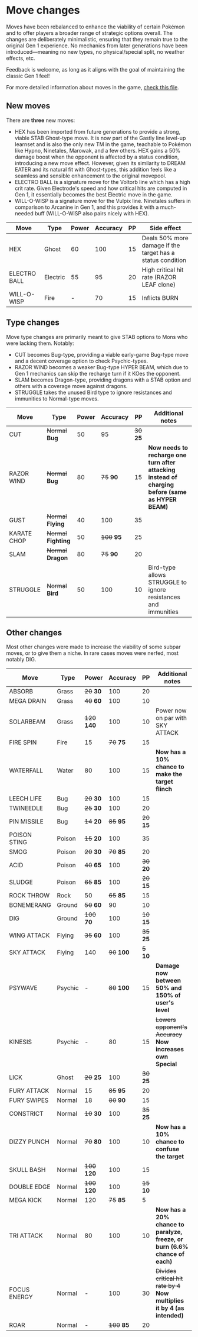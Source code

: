 # Move changes

Moves have been rebalanced to enhance the viability of certain Pokémon and to offer players a broader range of strategic options overall. The changes are deliberately minimalistic, ensuring that they remain true to the original Gen 1 experience. No mechanics from later generations have been introduced—meaning no new types, no physical/special split, no weather effects, etc.

Feedback is welcome, as long as it aligns with the goal of maintaining the classic Gen 1 feel!

For more detailed information about moves in the game, [check this file](../data/moves/moves.asm).


## New moves

There are **three** new moves:
- HEX has been imported from future generations to provide a strong, viable STAB Ghost-type move. It is now part of the Gastly line level-up learnset and is also the only new TM in the game, teachable to Pokémon like Hypno, Ninetales, Marowak, and a few others. HEX gains a 50% damage boost when the opponent is affected by a status condition, introducing a new move effect. However, given its similarity to DREAM EATER and its natural fit with Ghost-types, this addition feels like a seamless and sensible enhancement to the original movepool.
- ELECTRO BALL is a signature move for the Voltorb line which has a high crit rate. Given Electrode's speed and how critical hits are computed in Gen 1, it essentially becomes the best Electric move in the game.
- WILL-O-WISP is a signature move for the Vulpix line. Ninetales suffers in comparison to Arcanine in Gen 1, and this provides it with a much-needed buff (WILL-O-WISP also pairs nicely with HEX).

| Move         | Type     | Power | Accuracy | PP | Side effect                                                |
|--------------|----------|-------|----------|----|------------------------------------------------------------|
| HEX          | Ghost    | 60    | 100      | 15 | Deals 50% more damage if the target has a status condition |
| ELECTRO BALL | Electric | 55    | 95       | 20 | High critical hit rate (RAZOR LEAF clone)                  |
| WILL-O-WISP  | Fire     | -     | 70       | 15 | Inflicts BURN                                              |


## Type changes

Move type changes are primarily meant to give STAB options to Mons who were lacking them. Notably:
- CUT becomes Bug-type, providing a viable early-game Bug-type move and a decent coverage option to check Psychic-types.
- RAZOR WIND becomes a weaker Bug-type HYPER BEAM, which due to Gen 1 mechanics can skip the recharge turn if it KOes the opponent.
- SLAM becomes Dragon-type, providing dragons with a STAB option and others with a coverage move against dragons.
- STRUGGLE takes the unused Bird type to ignore resistances and immunities to Normal-type moves.


| Move         | Type                    | Power | Accuracy       | PP | Additional notes                                                            |
|--------------|-------------------------|-------|----------------|----|-----------------------------------------------------------------------------|
| CUT          | ~~Normal~~ **Bug**      | 50    | 95             | ~~30~~ **25** |                                                                  |
| RAZOR WIND   | ~~Normal~~ **Bug**      | 80    | ~~75~~ **90**  | 15 | **Now needs to recharge one turn after attacking instead of charging before (same as HYPER BEAM)**     |
| GUST         | ~~Normal~~ **Flying**   | 40    | 100            | 35 |                                                                             |
| KARATE CHOP  | ~~Normal~~ **Fighting** | 50    | ~~100~~ **95** | 25 |                                                                             |
| SLAM         | ~~Normal~~ **Dragon**   | 80    | ~~75~~ **90**  | 20 |                                                                             |
| STRUGGLE     | ~~Normal~~ **Bird**     | 50    | 100            | 10 | Bird-type allows STRUGGLE to ignore resistances and immunities              |


## Other changes

Most other changes were made to increase the viability of some subpar moves, or to give them a niche.
In rare cases moves were nerfed, most notably DIG.


| Move         | Type     | Power           | Accuracy       | PP            | Additional notes                                                            |
|--------------|----------|-----------------|----------------|---------------|-----------------------------------------------------------------------------|
| ABSORB       | Grass    | ~~20~~ **30**   | 100            | 20            |                                                                             |
| MEGA DRAIN   | Grass    | ~~40~~ **60**   | 100            | 10            |                                                                             |
| SOLARBEAM    | Grass    | ~~120~~ **140** | 100            | 10            | Power now on par with SKY ATTACK                                            |
| FIRE SPIN    | Fire     | 15              | ~~70~~ **75**  | 15            |                                                                             |
| WATERFALL    | Water    | 80              | 100            | 15            | **Now has a 10% chance to make the target flinch**                          |
| LEECH LIFE   | Bug      | ~~20~~ **30**   | 100            | 15            |                                                                             |
| TWINEEDLE    | Bug      | ~~25~~ **30**   | 100            | 20            |                                                                             |
| PIN MISSILE  | Bug      | ~~14~~ **20**   | ~~85~~ **95**  | ~~20~~ **15** |                                                                             |
| POISON STING | Poison   | ~~15~~ **20**   | 100            | 35            |                                                                             |
| SMOG         | Poison   | ~~20~~ **30**   | ~~70~~ **85**  | 20            |                                                                             |
| ACID         | Poison   | ~~40~~ **65**   | 100            | ~~30~~ **20** |                                                                             |
| SLUDGE       | Poison   | ~~65~~ **85**   | 100            | ~~20~~ **15** |                                                                             |
| ROCK THROW   | Rock     | 50              | ~~65~~ **85**  | 15            |                                                                             |
| BONEMERANG   | Ground   | ~~50~~ **60**   | 90             | 10            |                                                                             |
| DIG          | Ground   | ~~100~~ **70**  | 100            | ~~10~~ **15** |                                                                             |
| WING ATTACK  | Flying   | ~~35~~ **60**   | 100            | ~~35~~ **25** |                                                                             |
| SKY ATTACK   | Flying   | 140             | ~~90~~ **100** | ~~5~~ **10**  |                                                                             |
| PSYWAVE      | Psychic  | -               | ~~80~~ **100** | 15            | **Damage now between 50% and 150% of user's level**                         |
| KINESIS      | Psychic  | -               | 80             | 15            | ~~Lowers opponent's Accuracy~~ **Now increases own Special**                |
| LICK         | Ghost    | ~~20~~ **25**   | 100            | ~~30~~ **25** |                                                                             |
| FURY ATTACK  | Normal   | 15              | ~~85~~ **95**  | 20            |                                                                             |
| FURY SWIPES  | Normal   | 18              | ~~80~~ **90**  | 15            |                                                                             |
| CONSTRICT    | Normal   | ~~10~~ **30**   | 100            | ~~35~~ **25** |                                                                             |
| DIZZY PUNCH  | Normal   | ~~70~~ **80**   | 100            | 10            | **Now has a 10% chance to confuse the target**                              |
| SKULL BASH   | Normal   | ~~100~~ **120** | 100            | 15            |                                                                             |
| DOUBLE EDGE  | Normal   | ~~100~~ **120** | 100            | ~~15~~ **10** |                                                                             |
| MEGA KICK    | Normal   | 120             | ~~75~~ **85**  | 5             |                                                                             |
| TRI ATTACK   | Normal   | 80              | 100            | 10            | **Now has a 20% chance to paralyze, freeze, or burn (6.6% chance of each)** |
| FOCUS ENERGY | Normal   | -               | 100            | 30            | ~~Divides critical hit rate by 4~~ **Now multiplies it by 4 (as intended)** |
| ROAR         | Normal   | -               | ~~100~~ **85** | 20            |                                                                             |















